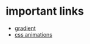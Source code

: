 # important links

[gradient-link]: https://angrytools.com/gradient/
[animations-link]: https://animista.net/

- [gradient][gradient-link]
- [css animations][animations-link]



